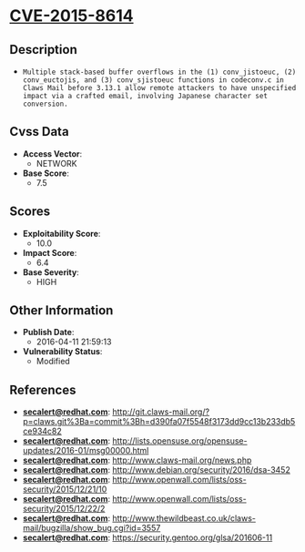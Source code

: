 
# [CVE-2015-8614](https://cve.mitre.org/cgi-bin/cvename.cgi?name=CVE-2015-8614)

## Description

- `Multiple stack-based buffer overflows in the (1) conv_jistoeuc, (2) conv_euctojis, and (3) conv_sjistoeuc functions in codeconv.c in Claws Mail before 3.13.1 allow remote attackers to have unspecified impact via a crafted email, involving Japanese character set conversion.`

## Cvss Data

- **Access Vector**:
  - NETWORK
- **Base Score**:
  - 7.5

## Scores

- **Exploitability Score**:
  - 10.0
- **Impact Score**:
  - 6.4
- **Base Severity**:
  - HIGH

## Other Information

- **Publish Date**:
  - 2016-04-11 21:59:13
- **Vulnerability Status**:
  - Modified

## References

- **secalert@redhat.com**: http://git.claws-mail.org/?p=claws.git%3Ba=commit%3Bh=d390fa07f5548f3173dd9cc13b233db5ce934c82
- **secalert@redhat.com**: http://lists.opensuse.org/opensuse-updates/2016-01/msg00000.html
- **secalert@redhat.com**: http://www.claws-mail.org/news.php
- **secalert@redhat.com**: http://www.debian.org/security/2016/dsa-3452
- **secalert@redhat.com**: http://www.openwall.com/lists/oss-security/2015/12/21/10
- **secalert@redhat.com**: http://www.openwall.com/lists/oss-security/2015/12/22/2
- **secalert@redhat.com**: http://www.thewildbeast.co.uk/claws-mail/bugzilla/show_bug.cgi?id=3557
- **secalert@redhat.com**: https://security.gentoo.org/glsa/201606-11
